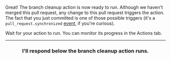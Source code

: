 Great! The branch cleanup action is now ready to run. Although we haven't merged this pull request, any change to this pull request triggers the action. The fact that you just committed is one of those possible triggers (it's a `pull_request.synchronized` [event](https://developer.github.com/actions/creating-workflows/workflow-configuration-options/#events-supported-in-workflow-files), if you're curious).

Wait for your action to run. You can monitor its progress in the Actions tab.

<hr>
<h3 align="center">I'll respond below the branch cleanup action runs.</h3>
